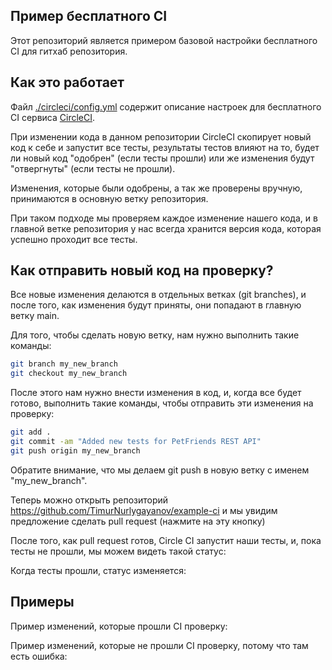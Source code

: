 Пример бесплатного CI
---------------------
Этот репозиторий является примером базовой настройки
бесплатного CI для гитхаб репозитория.


Как это работает
----------------

Файл [./circleci/config.yml](./circleci/config.yml) содержит
описание настроек для бесплатного CI сервиса [CircleCI](https://circleci.com/).

При изменении кода в данном репозитории CircleCI скопирует
новый код к себе и запустит все тесты, результаты 
тестов влияют на то, будет ли новый код "одобрен"
(если тесты прошли) или же изменения будут "отвергнуты"
(если тесты не прошли).

Изменения, которые были одобрены, а так же проверены вручную,
принимаются в основную ветку репозитория.

При таком подходе мы проверяем каждое изменение нашего кода,
и в главной ветке репозитория у нас всегда хранится версия кода,
которая успешно проходит все тесты.


Как отправить новый код на проверку?
------------------------------------
Все новые изменения делаются в отдельных ветках (git branches),
и после того, как изменения будут приняты, они попадают в
главную ветку main.

Для того, чтобы сделать новую ветку,
нам нужно выполнить такие команды:

```bash
git branch my_new_branch
git checkout my_new_branch
```

После этого нам нужно внести изменения в код,
и, когда все будет готово, выполнить такие команды,
чтобы отправить эти изменения на проверку:

```bash
git add .
git commit -am "Added new tests for PetFriends REST API"
git push origin my_new_branch
```

Обратите внимание, что мы делаем git push в новую ветку с именем
"my_new_branch".

Теперь можно открыть репозиторий 
https://github.com/TimurNurlygayanov/example-ci и мы увидим
предложение сделать pull request (нажмите на эту кнопку)


После того, как pull request готов, Circle CI запустит наши 
тесты, и, пока тесты не прошли, мы можем видеть такой статус:


Когда тесты прошли, статус изменяется:


Примеры
-------
Пример изменений, которые прошли CI проверку:


Пример изменений, которые не прошли CI проверку,
потому что там есть ошибка:

